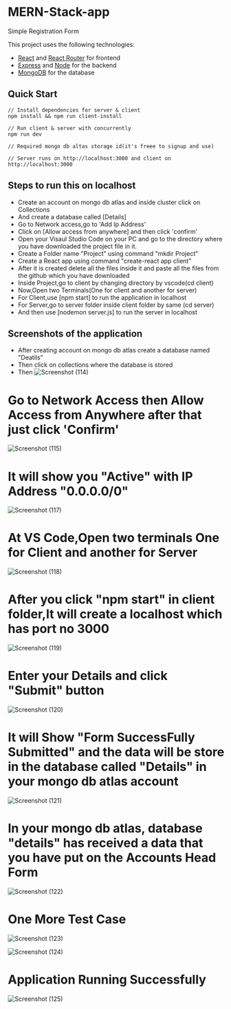 # MERN-Stack-app
Simple Registration Form


This project uses the following technologies:

- [React](https://reactjs.org) and [React Router](https://reacttraining.com/react-router/) for frontend
- [Express](http://expressjs.com/) and [Node](https://nodejs.org/en/) for the backend
- [MongoDB](https://www.mongodb.com/) for the database


## Quick Start

```
// Install dependencies for server & client
npm install && npm run client-install

// Run client & server with concurrently
npm run dev

// Required mongo db altas storage id(it's freee to signup and use)

// Server runs on http://localhost:3000 and client on http://localhost:3000

```


## Steps to run this on localhost

 
- Create an account on mongo db atlas and inside cluster click on Collections
- And create a database called [Details]
- Go to Network access,go to 'Add Ip Address'
- Click on [Allow access from anywhere] and then click 'confirm'
- Open your Visaul Studio Code on your PC and go to the directory where you have downloaded the project file in it.
- Create a Folder name "Project" using command "mkdir Project"
- Create a React app using command "create-react app client"
- After it is created delete all the files inside it and paste all the files from the github which you have downloaded
- Inside Project,go to client by changing directory by vscode(cd client)
- Now,Open two Terminals(One for client and another for server)
- For Client,use [npm start] to run the application in localhost
- For Server,go to server folder inside client folder by same (cd server)
- And then use [nodemon server.js] to run the server in localhost


## Screenshots of the application 
- After creating account on mongo db atlas create a database named "Deatils"
- Then click on collections where the database is stored
- Then
![Screenshot (114)](https://user-images.githubusercontent.com/59537068/113046895-3db4b980-91be-11eb-9449-5f1d05c3ec61.png)

# Go to Network Access then Allow Access from Anywhere after that just click 'Confirm'

![Screenshot (115)](https://user-images.githubusercontent.com/59537068/113047194-a56b0480-91be-11eb-8dcb-22a2b79229ad.png)

# It will show you "Active" with IP Address "0.0.0.0/0"

![Screenshot (117)](https://user-images.githubusercontent.com/59537068/113047445-f4189e80-91be-11eb-9ff9-8414dbfc9e4f.png)

# At VS Code,Open two terminals One for Client and another for Server 

![Screenshot (118)](https://user-images.githubusercontent.com/59537068/113047528-0e527c80-91bf-11eb-8993-e8f29bd68725.png)

# After you click "npm start" in client folder,It will create a localhost which has port no 3000

![Screenshot (119)](https://user-images.githubusercontent.com/59537068/113047730-52458180-91bf-11eb-9dfc-e8e4adbf5d44.png)

# Enter your Details and click "Submit" button

![Screenshot (120)](https://user-images.githubusercontent.com/59537068/113047811-67221500-91bf-11eb-9a1c-2848176650de.png)

# It will Show "Form SuccessFully Submitted" and the data will be store in the database called "Details" in your mongo db atlas account

![Screenshot (121)](https://user-images.githubusercontent.com/59537068/113048153-d566d780-91bf-11eb-808e-475079b99ae9.png)

# In your mongo db atlas, database "details" has received a data that you have put on the Accounts Head Form 

![Screenshot (122)](https://user-images.githubusercontent.com/59537068/113048388-1c54cd00-91c0-11eb-83f1-327f62d071ec.png)

# One More Test Case

![Screenshot (123)](https://user-images.githubusercontent.com/59537068/113048471-31c9f700-91c0-11eb-8491-3444949121e4.png)


![Screenshot (124)](https://user-images.githubusercontent.com/59537068/113048769-866d7200-91c0-11eb-94e1-349f7c28c7da.png)


# Application Running Successfully

![Screenshot (125)](https://user-images.githubusercontent.com/59537068/113048888-a3a24080-91c0-11eb-9ad6-ec1a9f96d293.png)











